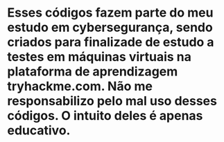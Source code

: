 # Esses códigos fazem parte do meu estudo em cybersegurança, sendo criados para finalizade de estudo a testes em máquinas virtuais na plataforma de aprendizagem tryhackme.com. Não me responsabilizo pelo mal uso desses códigos. O intuito deles é apenas educativo.
